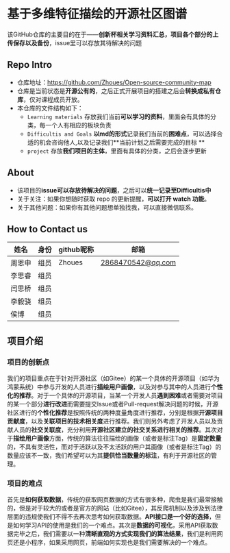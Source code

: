 # 基于多维特征描绘的开源社区图谱

该GitHub仓库的主要目的在于——**创新杯相关学习资料汇总，项目各个部分的上传保存以及备份**，issue里可以存放其待解决的问题

## Repo Intro
- 仓库地址：https://github.com/Zhoues/Open-source-community-map
- 仓库是当前状态是**开源公有的**，之后正式开展项目的搭建之后会**转换成私有仓库**，仅对课程成员开放。
- 本仓库的文件结构如下：
  - `Learning materials`   存放我们当前**可以学习的资料**，里面会有具体的分类，每一个人有相应的板块负责
  - `Difficultis and Goals`    **以md的形式**记录我们当前的**困难点**，可以选择合适的机会咨询他人,以及记录我们**当前计划之后需要完成的目标 **
  - `project`   存放**我们项目的主体**，里面有具体的分类，之后会逐步更新

## About
- 该项目的**issue可以存放待解决的问题**，之后可以**统一记录至Difficultis中**
- 关于关注：如果你想随时获取 repo 的更新提醒，**可以打开 watch 功能**。
- 关于其他问题：如果你有其他问题想单独找我，可以直接微信联系。

## How to Contact us

| 姓名   | 身份 | github昵称 | 邮箱              |
| ------ | ---- | ---------- | ----------------- |
| 周恩申 | 组员 | Zhoues     | 2868470542@qq.com |
| 李思睿 | 组员 |            |                   |
| 闫思桥 | 组员 |            |                   |
| 李毅骁 | 组员 |            |                   |
| 侯博   | 组员 |            |                   |

## 项目介绍

### 项目的创新点

我们的项目重点在于针对开源社区（如Gitee）的某一个具体的开源项目（如华为鸿蒙系统）中参与开发的人员进行**描绘用户画像**，以及对参与其中的人员进行**个性化的推荐**。对于一个具体的开源项目，当某一个开发人员**遇到困难**或者需要对项目的某一个部分**进行改进**而需要提交Issue或者Pull-request解决问题的时候，开源社区进行的**个性化推荐**是按照传统的两种度量角度进行推荐，分别是根据**开源项目贡献度**，以及**关联项目的技术相关度**进行推荐。我们则另外考虑了开发人员以及贡献人员的**社交关联度**，充分利用**开源社区建立的社交关系进行相关的推荐**。其次对于**描绘用户画像**方面，传统的算法往往描绘的画像（或者是标注Tag）是**固定数量**的，不具有灵活性，而对于活跃以及不太活跃的用户其画像（或者是标注Tag）的数量应该不一致，我们希望可以为其**提供恰当数量的标注**，有利于开源社区的管理。

### 项目的难点

首先是**如何获取数据**，传统的获取网页数据的方式有很多种，爬虫是我们最常接触的，但是对于较大的或者是官方的网站（比如Gitee），其反爬机制以及涉及到法律层面的违规使我们不得不去再次思考如何获取数据。**API接口是一个好的选择**，但是如何学习API的使用是我们的一个难点。其次是**数据的可视化**，采用API获取数据完毕之后，我们需要以一种**清晰直观的方式实现我们的算法结果**，我们是利用网页还是小程序，如果采用网页，前端如何实现也是我们需要解决的一个难点。

